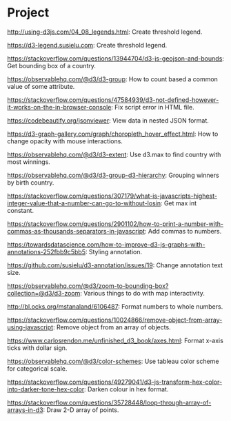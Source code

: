 # Project
http://using-d3js.com/04_08_legends.html: Create threshold legend.

https://d3-legend.susielu.com: Create threshold legend.

https://stackoverflow.com/questions/13944704/d3-js-geojson-and-bounds: Get bounding box of a country.

https://observablehq.com/@d3/d3-group: How to count based a common value of some attribute.

https://stackoverflow.com/questions/47584939/d3-not-defined-however-it-works-on-the-in-browser-console:
Fix script error in HTML file.

https://codebeautify.org/jsonviewer: View data in nested JSON format.

https://d3-graph-gallery.com/graph/choropleth_hover_effect.html: How to change opacity with mouse interactions.

https://observablehq.com/@d3/d3-extent: Use d3.max to find country with most winnings.

https://observablehq.com/@d3/d3-group-d3-hierarchy: Grouping winners by birth country.

https://stackoverflow.com/questions/307179/what-is-javascripts-highest-integer-value-that-a-number-can-go-to-without-losin:
Get max int constant.

https://stackoverflow.com/questions/2901102/how-to-print-a-number-with-commas-as-thousands-separators-in-javascript: Add commas to numbers.

https://towardsdatascience.com/how-to-improve-d3-js-graphs-with-annotations-252fbb9c5bb5: Styling annotation.

https://github.com/susielu/d3-annotation/issues/19: Change annotation text size.

https://observablehq.com/@d3/zoom-to-bounding-box?collection=@d3/d3-zoom: Various things to do with map interactivity.

http://bl.ocks.org/mstanaland/6106487: Format numbers to whole numbers.

https://stackoverflow.com/questions/10024866/remove-object-from-array-using-javascript: Remove object from an array of objects.

https://www.carlosrendon.me/unfinished_d3_book/axes.html: Format x-axis ticks with dollar sign. 

https://observablehq.com/@d3/color-schemes: Use tableau color scheme for categorical scale.

https://stackoverflow.com/questions/49279041/d3-js-transform-hex-color-into-darker-tone-hex-color: Darken colour in hex format.

https://stackoverflow.com/questions/35728448/loop-through-array-of-arrays-in-d3: Draw 2-D array of points.